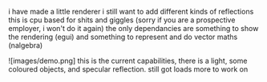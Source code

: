 i have made a little renderer
i still want to add different kinds of reflections
this is cpu based for shits and giggles (sorry if you are a prospective employer, i won't do it again)
the only dependancies are something to show the rendering (egui) and something to represent and do vector maths (nalgebra)

![images/demo.png]
this is the current capabilities, there is a light, some coloured objects, and specular reflection. still got loads more to work on
